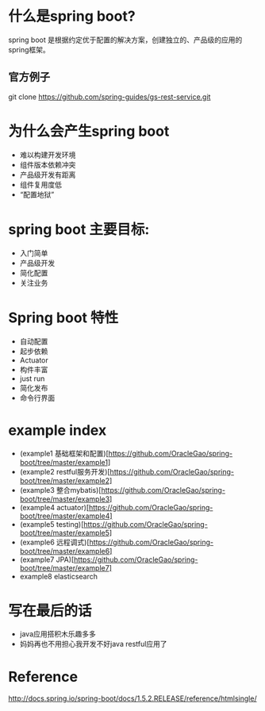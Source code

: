 # 什么是spring boot?
spring boot 是根据约定优于配置的解决方案，创建独立的、产品级的应用的spring框架。

## 官方例子
git clone https://github.com/spring-guides/gs-rest-service.git

# 为什么会产生spring boot
- 难以构建开发环境
- 组件版本依赖冲突
- 产品级开发有距离
- 组件复用度低
- “配置地狱”

# spring boot 主要目标:
- 入门简单
- 产品级开发
- 简化配置
- 关注业务

# Spring boot 特性
- 自动配置
- 起步依赖
- Actuator
- 构件丰富
- just run
- 简化发布
- 命令行界面

# example index
- (example1 基础框架和配置)[https://github.com/OracleGao/spring-boot/tree/master/example1]
- (example2 restful服务开发)[https://github.com/OracleGao/spring-boot/tree/master/example2]
- (example3 整合mybatis)[https://github.com/OracleGao/spring-boot/tree/master/example3]
- (example4 actuator)[https://github.com/OracleGao/spring-boot/tree/master/example4]
- (example5 testing)[https://github.com/OracleGao/spring-boot/tree/master/example5]
- (example6 远程调式)[https://github.com/OracleGao/spring-boot/tree/master/example6]
- (example7 JPA)[https://github.com/OracleGao/spring-boot/tree/master/example7]
- example8 elasticsearch

# 写在最后的话
- java应用搭积木乐趣多多
- 妈妈再也不用担心我开发不好java restful应用了

# Reference
http://docs.spring.io/spring-boot/docs/1.5.2.RELEASE/reference/htmlsingle/